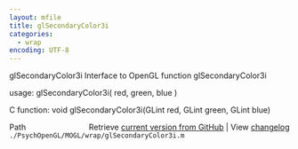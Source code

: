 ```yaml
---
layout: mfile
title: glSecondaryColor3i
categories:
  - wrap
encoding: UTF-8
---
```


glSecondaryColor3i  Interface to OpenGL function glSecondaryColor3i

usage:  glSecondaryColor3i\( red, green, blue \)

C function:  void glSecondaryColor3i\(GLint red, GLint green, GLint blue\)


<div class="code_header" style="text-align:right;">
  <span style="float:left;">Path&nbsp;&nbsp;</span> <span class="counter">Retrieve <a href=
  "https://raw.github.com/Psychtoolbox-3/Psychtoolbox-3/beta/./PsychOpenGL/MOGL/wrap/glSecondaryColor3i.m">current version from GitHub</a> | View <a href=
  "https://github.com/Psychtoolbox-3/Psychtoolbox-3/commits/beta/./PsychOpenGL/MOGL/wrap/glSecondaryColor3i.m">changelog</a></span>
</div>
<div class="code">
  <code>./PsychOpenGL/MOGL/wrap/glSecondaryColor3i.m</code>
</div>
